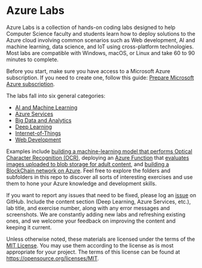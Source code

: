 # Azure Labs

Azure Labs is a collection of hands-on coding labs designed to help Computer Science faculty and students learn how to deploy solutions to the Azure cloud involving common scenarios such as Web development, AI and machine learning, data science, and IoT using cross-platform technologies. Most labs are compatible with Windows, macOS, or Linux and take 60 to 90 minutes to complete.

Before you start, make sure you have access to a Microsoft Azure subscription. If you need to create one, follow this guide: [Prepare Microsoft Azure subscription](PrepAzure).

The labs fall into six general categories:

- [AI and Machine Learning](AI%20and%20Machine%20Learning)
- [Azure Services](Azure%20Services)
- [Big Data and Analytics](Big%20Data%20and%20Analytics)
- [Deep Learning](Deep%20Learning)
- [Internet-of-Things](Internet-of-Things)
- [Web Development](Web%20Development)

Examples include [building a machine-learning model that performs Optical Character Recognition (OCR)](AI%20and%20Machine%20Learning/Azure%20Machine%20Learning), deploying an [Azure Function](https://azure.microsoft.com/services/functions/) that [evaluates images uploaded to blob storage for adult content](Azure%20Services/Azure%20Functions), and [building a BlockChain network on Azure](Azure%20Services/Blockchain%20on%20Azure). Feel free to explore the folders and subfolders in this repo to discover all sorts of interesting exercises and use them to hone your Azure knowledge and development skills.

If you want to report any issues that need to be fixed, please log an [issue](https://github.com/MSFTImagine/computerscience/issues) on GitHub. Include the content section (Deep Learning, Azure Services, etc.), lab title, and exercise number, along with any error messages and screenshots. We are constantly adding new labs and refreshing existing ones, and we welcome your feedback on improving the content and keeping it current.

Unless otherwise noted, these materials are licensed under the terms of the [MIT License](https://opensource.org/licenses/MIT). You may use them according to the license as is most appropriate for your project. The terms of this license can be found at https://opensource.org/licenses/MIT.

